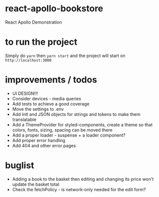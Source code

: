 # react-apollo-bookstore

React Apollo Demonstration

# to run the project

Simply do `yarn` then `yarn start`
and the project will start on `http://localhost:3000`

# improvements / todos

- UI DESIGN!!!
- Consider devices - media queries
- Add tests to achieve a good coverage
- Move the settings to .env
- Add Intl and JSON objects for strings and tokens to make them translatable
- Add a ThemeProvider for styled-components, create a theme so that colors, fonts, sizing, spacing can be moved there
- Add a proper loader - suspense + a loader component?
- Add proper error handling
- Add 404 and other error pages

# buglist

- Adding a book to the basket then editing and changing its price won't update the basket total
- Check the fetchPolicy - is network-only needed for the edit form?
